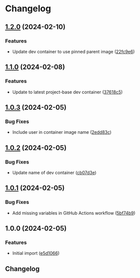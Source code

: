 # Changelog

## [1.2.0](https://github.com/jwbennet/.github/compare/v1.1.0...v1.2.0) (2024-02-10)


### Features

* Update dev container to use pinned parent image ([22fc9e6](https://github.com/jwbennet/.github/commit/22fc9e62e52921bb6f1e99af08a10a4e1efc6e70))

## [1.1.0](https://github.com/jwbennet/.github/compare/v1.0.3...v1.1.0) (2024-02-08)


### Features

* Update to latest project-base dev container ([37618c5](https://github.com/jwbennet/.github/commit/37618c544dde142a55d505bdc59d76843863e6cb))

## [1.0.3](https://github.com/jwbennet/.github/compare/v1.0.2...v1.0.3) (2024-02-05)


### Bug Fixes

* Include user in container image name ([2edd83c](https://github.com/jwbennet/.github/commit/2edd83c510452e139d222e0c6c8c5885e37f4e38))

## [1.0.2](https://github.com/jwbennet/.github/compare/v1.0.1...v1.0.2) (2024-02-05)


### Bug Fixes

* Update name of dev container ([cb07d3e](https://github.com/jwbennet/.github/commit/cb07d3e9eb185a89dcdf64652dd59bb63cad745a))

## [1.0.1](https://github.com/jwbennet/.github/compare/v1.0.0...v1.0.1) (2024-02-05)


### Bug Fixes

* Add missing variables in GitHub Actions workflow ([5bf74b9](https://github.com/jwbennet/.github/commit/5bf74b9cc05be89bf5dca1e8079cc5aea2c71f32))

## 1.0.0 (2024-02-05)


### Features

* Initial import ([e5d1066](https://github.com/jwbennet/.github/commit/e5d10663501a88e57ffb6fde83fabd643d3ed659))

## Changelog
